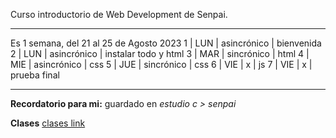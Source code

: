 Curso introductorio de Web Development de Senpai. 


---


Es 1 semana, del 21 al 25 de Agosto 2023
1 | LUN | asincrónico | bienvenida
2 | LUN | asincrónico | instalar todo y html
3 | MAR | sincrónico | html
4 | MIE | asincrónico | css
5 | JUE | sincrónico | css
6 | VIE | x | js
7 | VIE | x | prueba final


---


**Recordatorio para mi:**
guardado en *estudio c > senpai*


**Clases**
[clases link](https://cursos.senpaiacademy.com/path-player?courseid=cidw-3-2023&unit=64dced117598c0224d08f009Unit)